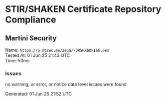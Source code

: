 # STIR/SHAKEN Certificate Repository Compliance

## Martini Security

Name: `https://p.mtsec.me/2e5a/F0RSRXbOkI6h.pem`\
Tested At: 01 Jun 25 21:43 UTC\
Time: 50ms

### Issues

no warning, or error, or notice date level issues were found

Generated: 01 Jun 25 21:52 UTC